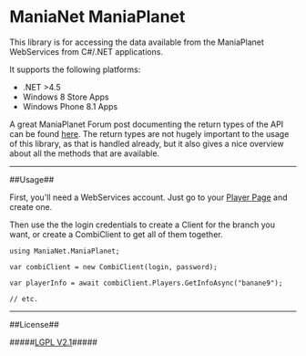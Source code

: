 ManiaNet ManiaPlanet
====================

This library is for accessing the data available from the ManiaPlanet WebServices from C#/.NET applications.

It supports the following platforms:

* .NET >4.5
* Windows 8 Store Apps
* Windows Phone 8.1 Apps
 
A great ManiaPlanet Forum post documenting the return types of the API can be found [here](http://forum.maniaplanet.com/viewtopic.php?f=282&t=5058). The return types are not hugely important to the usage of this library, as that is handled already, but it also gives a nice overview about all the methods that are available.

--------------------------------------------------------------------------------------------------------------------------------

##Usage##

First, you'll need a WebServices account. Just go to your [Player Page](https://player.maniaplanet.com/webservices) and create one.

Then use the the login credentials to create a Client for the branch you want, or create a CombiClient to get all of them together.

``` CSharp
using ManiaNet.ManiaPlanet;

var combiClient = new CombiClient(login, password);

var playerInfo = await combiClient.Players.GetInfoAsync("banane9");

// etc.
```

--------------------------------------------------------------------------------------------------------------------------------

##License##

#####[LGPL V2.1](https://github.com/Banane9/ManiaNet/blob/master/LICENSE.md)#####
